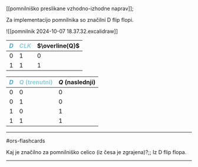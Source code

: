[[pomnilniško preslikane vzhodno-izhodne naprav]];

Za implementacijo pomnilnika so značilni D flip flopi.

![[pomnilnik 2024-10-07 18.37.32.excalidraw]]

| <font color="#4bacc6">$D$</font> | <font color="#92cddc">$CLK$</font> | $\overline{Q}$ |
| :------------------------------: | ---------------------------------- | -------------- |
|                <center>0</center>                 | 1                                  | 0              |
|                1                 | 1                                  | 1              |


| <font color="#4bacc6">$D$</font> | <font color="#92cddc">$Q$ (trenutni)</font> | $Q$ (naslednji) |
| :------------------------------: | ------------------------------------------- | --------------- |
|                0                 | 0                                           | 0               |
|                0                 | 1                                           | 0               |
|                1                 | 0                                           | 1               |
|                1                 | 1                                           | 1               |


---

#ors-flashcards 

Kaj je značilno za pomnilniško celico (iz česa je zgrajena)?;; Iz D flip flopa.

---
